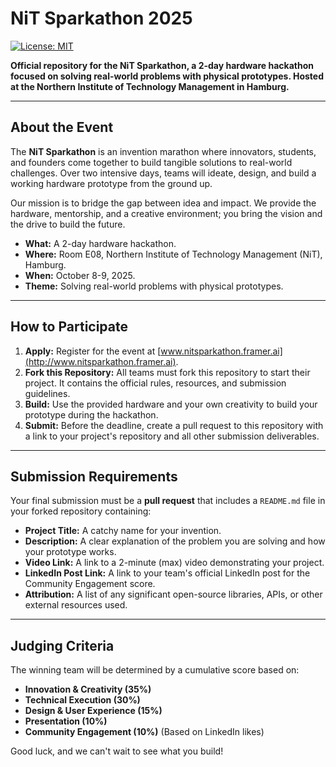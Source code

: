 # NiT Sparkathon 2025

[![License: MIT](https://img.shields.io/badge/License-MIT-blue.svg)](https://opensource.org/licenses/MIT)

**Official repository for the NiT Sparkathon, a 2-day hardware hackathon focused on solving real-world problems with physical prototypes. Hosted at the Northern Institute of Technology Management in Hamburg.**

---

## About the Event

The **NiT Sparkathon** is an invention marathon where innovators, students, and founders come together to build tangible solutions to real-world challenges. Over two intensive days, teams will ideate, design, and build a working hardware prototype from the ground up.

Our mission is to bridge the gap between idea and impact. We provide the hardware, mentorship, and a creative environment; you bring the vision and the drive to build the future.

* **What:** A 2-day hardware hackathon.
* **Where:** Room E08, Northern Institute of Technology Management (NiT), Hamburg.
* **When:** October 8-9, 2025.
* **Theme:** Solving real-world problems with physical prototypes.

---

## How to Participate

1.  **Apply:** Register for the event at [www.nitsparkathon.framer.ai](http://www.nitsparkathon.framer.ai).
2.  **Fork this Repository:** All teams must fork this repository to start their project. It contains the official rules, resources, and submission guidelines.
3.  **Build:** Use the provided hardware and your own creativity to build your prototype during the hackathon.
4.  **Submit:** Before the deadline, create a pull request to this repository with a link to your project's repository and all other submission deliverables.

---

## Submission Requirements

Your final submission must be a **pull request** that includes a `README.md` file in your forked repository containing:

* **Project Title:** A catchy name for your invention.
* **Description:** A clear explanation of the problem you are solving and how your prototype works.
* **Video Link:** A link to a 2-minute (max) video demonstrating your project.
* **LinkedIn Post Link:** A link to your team's official LinkedIn post for the Community Engagement score.
* **Attribution:** A list of any significant open-source libraries, APIs, or other external resources used.

---

## Judging Criteria

The winning team will be determined by a cumulative score based on:

* **Innovation & Creativity (35%)**
* **Technical Execution (30%)**
* **Design & User Experience (15%)**
* **Presentation (10%)**
* **Community Engagement (10%)** (Based on LinkedIn likes)

Good luck, and we can't wait to see what you build!
